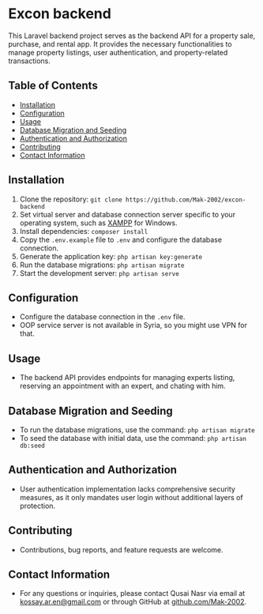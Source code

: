 # Excon backend

This Laravel backend project serves as the backend API for a property sale, purchase, and rental app. It provides the necessary functionalities to manage property listings, user authentication, and property-related transactions.

## Table of Contents
- [Installation](#installation)
- [Configuration](#configuration)
- [Usage](#usage)
- [Database Migration and Seeding](#database-migration-and-seeding)
- [Authentication and Authorization](#authentication-and-authorization)
- [Contributing](#contributing)
- [Contact Information](#contact-information)

## Installation
1. Clone the repository: `git clone https://github.com/Mak-2002/excon-backend`
2. Set virtual server and database connection server specific to your operating system, such as [XAMPP](https://www.apachefriends.org/download.html) for Windows.
3. Install dependencies: `composer install`
4. Copy the `.env.example` file to `.env` and configure the database connection.
5. Generate the application key: `php artisan key:generate`
6. Run the database migrations: `php artisan migrate`
7. Start the development server: `php artisan serve`

## Configuration
- Configure the database connection in the `.env` file.
- OOP service server is not available in Syria, so you might use VPN for that.

## Usage
- The backend API provides endpoints for managing experts listing, reserving an appointment with an expert, and chating with him.

## Database Migration and Seeding
- To run the database migrations, use the command: `php artisan migrate`
- To seed the database with initial data, use the command: `php artisan db:seed`

## Authentication and Authorization
- User authentication implementation lacks comprehensive security measures, as it only mandates user login without additional layers of protection.

## Contributing
- Contributions, bug reports, and feature requests are welcome.

## Contact Information
- For any questions or inquiries, please contact Qusai Nasr via email at kossay.ar.en@gmail.com or through GitHub at [github.com/Mak-2002](https://github.com/Mak-2002).
